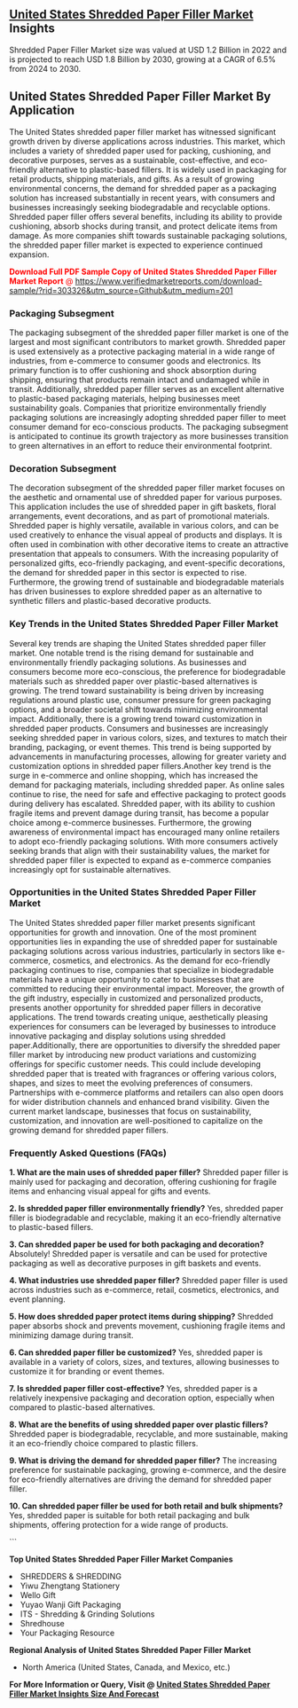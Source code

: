 <h2><a href="https://www.verifiedmarketreports.com/download-sample/?rid=303326&amp;utm_source=Github&amp;utm_medium=201" target="_blank">United States Shredded Paper Filler Market</a> Insights</h2><p>Shredded Paper Filler Market size was valued at USD 1.2 Billion in 2022 and is projected to reach USD 1.8 Billion by 2030, growing at a CAGR of 6.5% from 2024 to 2030.</p><p><h2>United States Shredded Paper Filler Market By Application</h2><p>The United States shredded paper filler market has witnessed significant growth driven by diverse applications across industries. This market, which includes a variety of shredded paper used for packing, cushioning, and decorative purposes, serves as a sustainable, cost-effective, and eco-friendly alternative to plastic-based fillers. It is widely used in packaging for retail products, shipping materials, and gifts. As a result of growing environmental concerns, the demand for shredded paper as a packaging solution has increased substantially in recent years, with consumers and businesses increasingly seeking biodegradable and recyclable options. Shredded paper filler offers several benefits, including its ability to provide cushioning, absorb shocks during transit, and protect delicate items from damage. As more companies shift towards sustainable packaging solutions, the shredded paper filler market is expected to experience continued expansion.<p><span class=""><span style="color: #ff0000;"><strong>Download Full PDF Sample Copy of United States Shredded Paper Filler Market Report</strong> @ </span><a href="https://www.verifiedmarketreports.com/download-sample/?rid=303326&amp;utm_source=Github&amp;utm_medium=201" target="_blank">https://www.verifiedmarketreports.com/download-sample/?rid=303326&amp;utm_source=Github&amp;utm_medium=201</a></span></p></p><h3>Packaging Subsegment</h3><p>The packaging subsegment of the shredded paper filler market is one of the largest and most significant contributors to market growth. Shredded paper is used extensively as a protective packaging material in a wide range of industries, from e-commerce to consumer goods and electronics. Its primary function is to offer cushioning and shock absorption during shipping, ensuring that products remain intact and undamaged while in transit. Additionally, shredded paper filler serves as an excellent alternative to plastic-based packaging materials, helping businesses meet sustainability goals. Companies that prioritize environmentally friendly packaging solutions are increasingly adopting shredded paper filler to meet consumer demand for eco-conscious products. The packaging subsegment is anticipated to continue its growth trajectory as more businesses transition to green alternatives in an effort to reduce their environmental footprint.<h3>Decoration Subsegment</h3><p>The decoration subsegment of the shredded paper filler market focuses on the aesthetic and ornamental use of shredded paper for various purposes. This application includes the use of shredded paper in gift baskets, floral arrangements, event decorations, and as part of promotional materials. Shredded paper is highly versatile, available in various colors, and can be used creatively to enhance the visual appeal of products and displays. It is often used in combination with other decorative items to create an attractive presentation that appeals to consumers. With the increasing popularity of personalized gifts, eco-friendly packaging, and event-specific decorations, the demand for shredded paper in this sector is expected to rise. Furthermore, the growing trend of sustainable and biodegradable materials has driven businesses to explore shredded paper as an alternative to synthetic fillers and plastic-based decorative products.<h3>Key Trends in the United States Shredded Paper Filler Market</h3><p>Several key trends are shaping the United States shredded paper filler market. One notable trend is the rising demand for sustainable and environmentally friendly packaging solutions. As businesses and consumers become more eco-conscious, the preference for biodegradable materials such as shredded paper over plastic-based alternatives is growing. The trend toward sustainability is being driven by increasing regulations around plastic use, consumer pressure for green packaging options, and a broader societal shift towards minimizing environmental impact. Additionally, there is a growing trend toward customization in shredded paper products. Consumers and businesses are increasingly seeking shredded paper in various colors, sizes, and textures to match their branding, packaging, or event themes. This trend is being supported by advancements in manufacturing processes, allowing for greater variety and customization options in shredded paper fillers.Another key trend is the surge in e-commerce and online shopping, which has increased the demand for packaging materials, including shredded paper. As online sales continue to rise, the need for safe and effective packaging to protect goods during delivery has escalated. Shredded paper, with its ability to cushion fragile items and prevent damage during transit, has become a popular choice among e-commerce businesses. Furthermore, the growing awareness of environmental impact has encouraged many online retailers to adopt eco-friendly packaging solutions. With more consumers actively seeking brands that align with their sustainability values, the market for shredded paper filler is expected to expand as e-commerce companies increasingly opt for sustainable alternatives.<h3>Opportunities in the United States Shredded Paper Filler Market</h3><p>The United States shredded paper filler market presents significant opportunities for growth and innovation. One of the most prominent opportunities lies in expanding the use of shredded paper for sustainable packaging solutions across various industries, particularly in sectors like e-commerce, cosmetics, and electronics. As the demand for eco-friendly packaging continues to rise, companies that specialize in biodegradable materials have a unique opportunity to cater to businesses that are committed to reducing their environmental impact. Moreover, the growth of the gift industry, especially in customized and personalized products, presents another opportunity for shredded paper fillers in decorative applications. The trend towards creating unique, aesthetically pleasing experiences for consumers can be leveraged by businesses to introduce innovative packaging and display solutions using shredded paper.Additionally, there are opportunities to diversify the shredded paper filler market by introducing new product variations and customizing offerings for specific customer needs. This could include developing shredded paper that is treated with fragrances or offering various colors, shapes, and sizes to meet the evolving preferences of consumers. Partnerships with e-commerce platforms and retailers can also open doors for wider distribution channels and enhanced brand visibility. Given the current market landscape, businesses that focus on sustainability, customization, and innovation are well-positioned to capitalize on the growing demand for shredded paper fillers.<h3>Frequently Asked Questions (FAQs)</h3><p><strong>1. What are the main uses of shredded paper filler?</strong> Shredded paper filler is mainly used for packaging and decoration, offering cushioning for fragile items and enhancing visual appeal for gifts and events.</p><p><strong>2. Is shredded paper filler environmentally friendly?</strong> Yes, shredded paper filler is biodegradable and recyclable, making it an eco-friendly alternative to plastic-based fillers.</p><p><strong>3. Can shredded paper be used for both packaging and decoration?</strong> Absolutely! Shredded paper is versatile and can be used for protective packaging as well as decorative purposes in gift baskets and events.</p><p><strong>4. What industries use shredded paper filler?</strong> Shredded paper filler is used across industries such as e-commerce, retail, cosmetics, electronics, and event planning.</p><p><strong>5. How does shredded paper protect items during shipping?</strong> Shredded paper absorbs shock and prevents movement, cushioning fragile items and minimizing damage during transit.</p><p><strong>6. Can shredded paper filler be customized?</strong> Yes, shredded paper is available in a variety of colors, sizes, and textures, allowing businesses to customize it for branding or event themes.</p><p><strong>7. Is shredded paper filler cost-effective?</strong> Yes, shredded paper is a relatively inexpensive packaging and decoration option, especially when compared to plastic-based alternatives.</p><p><strong>8. What are the benefits of using shredded paper over plastic fillers?</strong> Shredded paper is biodegradable, recyclable, and more sustainable, making it an eco-friendly choice compared to plastic fillers.</p><p><strong>9. What is driving the demand for shredded paper filler?</strong> The increasing preference for sustainable packaging, growing e-commerce, and the desire for eco-friendly alternatives are driving the demand for shredded paper filler.</p><p><strong>10. Can shredded paper filler be used for both retail and bulk shipments?</strong> Yes, shredded paper is suitable for both retail packaging and bulk shipments, offering protection for a wide range of products.</p>```</p><p><strong>Top United States Shredded Paper Filler Market Companies</strong></p><div data-test-id=""><p><li>SHREDDERS & SHREDDING</li><li> Yiwu Zhengtang Stationery</li><li> Wello Gift</li><li> Yuyao Wanji Gift Packaging</li><li> ITS - Shredding & Grinding Solutions</li><li> Shredhouse</li><li> Your Packaging Resource</li></p><div><strong>Regional Analysis of&nbsp;United States Shredded Paper Filler Market</strong></div><ul><li dir="ltr"><p dir="ltr">North America&nbsp;(United States, Canada, and Mexico, etc.)</p></li></ul><p><strong>For More Information or Query, Visit @&nbsp;</strong><strong><a href="https://www.verifiedmarketreports.com/product/shredded-paper-filler-market/?utm_source=Github&amp;utm_medium=201" target="_blank">United States Shredded Paper Filler Market Insights Size And Forecast</a></strong></p></div>
